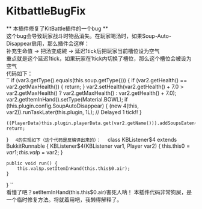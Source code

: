 # KitbattleBugFix
** 本插件修复了KitBattle插件的一个bug **  
这个bug会导致玩家战斗时物品消失。在玩家喝汤时，如果Soup-Auto-Disappear启用，那么插件会这样：  
补充生命值 -> 把汤变成碗 -> 延迟1tick后把玩家当前槽位设为空气  
重点就是这个延迟1tick，如果玩家在1tick内切换了槽位，那么这个槽位会被设为空气  
代码如下：  
``
if (var3.getType().equals(this.soup.getType())) {
    if (var2.getHealth() == var2.getMaxHealth()) {
        return;
    }
    var2.setHealth(var2.getHealth() + 7.0 > var2.getMaxHealth() ? var2.getMaxHealth() : var2.getHealth() + 7.0);
    var2.getItemInHand().setType(Material.BOWL);
    if (this.plugin.config.SoupAutoDisappear) {
        (new 4(this, var2)).runTaskLater(this.plugin, 1L); // Delayed 1 tick!!
    }

    ((PlayerData)this.plugin.playerData.get(var2.getName())).addSoupsEaten(var2);
    return;
}
``  
4的实现如下（这个代码是反编译出来的）：  
``
class KBListener$4 extends BukkitRunnable {
    KBListener$4(KBListener var1, Player var2) {
        this.this$0 = var1;
        this.val$p = var2;
    }

    public void run() {
        this.val$p.setItemInHand(this.this$0.air);
    }
}
``  
看懂了吧？setItemInHand(this.this$0.air)害死人呐！
本插件代码非常狗屎，是一个临时修复方法。将就着用吧，我懒得解释了。
